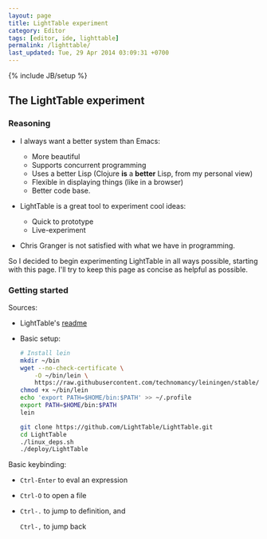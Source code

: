 ```yaml
---
layout: page
title: LightTable experiment
category: Editor
tags: [editor, ide, lighttable]
permalink: /lighttable/
last_updated: Tue, 29 Apr 2014 03:09:31 +0700
---
```

{% include JB/setup %}

## The LightTable experiment ##

### Reasoning ###

* I always want a better system than Emacs:
  - More beautiful
  - Supports concurrent programming
  - Uses a better Lisp (Clojure **is** a **better** Lisp, from my personal
    view)
  - Flexible in displaying things (like in a browser)
  - Better code base.

* LightTable is a great tool to experiment cool ideas:
  - Quick to prototype
  - Live-experiment

* Chris Granger is not satisfied with what we have in programming.

So I decided to begin experimenting LightTable in all ways possible, starting
with this page.  I'll try to keep this page as concise as helpful as possible.

### Getting started ###

Sources:

* LightTable's
  [readme](https://github.com/LightTable/LightTable/blob/master/README.md)

* Basic setup:

  ```sh
  # Install lein
  mkdir ~/bin
  wget --no-check-certificate \
      -O ~/bin/lein \
      https://raw.githubusercontent.com/technomancy/leiningen/stable/bin/lein
  chmod +x ~/bin/lein
  echo 'export PATH=$HOME/bin:$PATH' >> ~/.profile
  export PATH=$HOME/bin:$PATH
  lein

  git clone https://github.com/LightTable/LightTable.git
  cd LightTable
  ./linux_deps.sh
  ./deploy/LightTable
  ```

Basic keybinding:

* `Ctrl-Enter` to eval an expression

* `Ctrl-O` to open a file

* `Ctrl-.` to jump to definition, and

  `Ctrl-,` to jump back
